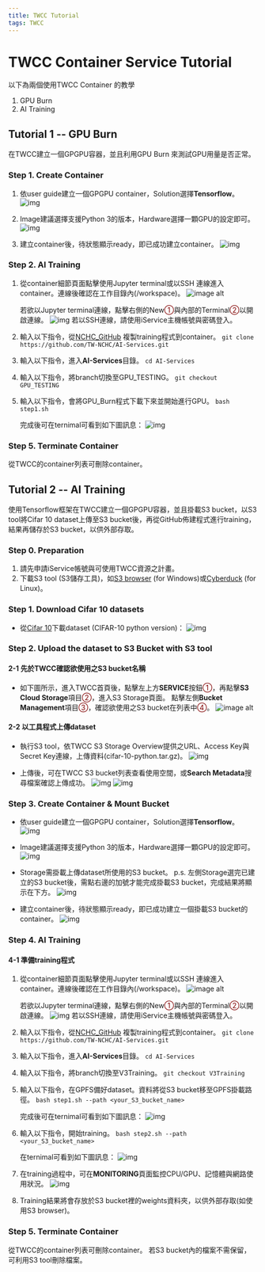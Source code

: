 ```yaml
---
title: TWCC Tutorial
tags: TWCC
---
```


# TWCC Container Service Tutorial 
以下為兩個使用TWCC Container 的教學
1. GPU Burn
2. AI Training

## Tutorial 1 -- GPU Burn
  在TWCC建立一個GPGPU容器，並且利用GPU Burn 來測試GPU用量是否正常。
### Step 1. Create Container
  1. 依user guide建立一個GPGPU container，Solution選擇**Tensorflow**。
  ![img](https://snag.gy/3mfqQB.jpg)
  
  2. Image建議選擇支援Python 3的版本，Hardware選擇一顆GPU的設定即可。
  ![img](https://snag.gy/h8R5k4.jpg)
  
  3. 建立container後，待狀態顯示ready，即已成功建立container。
  ![img](https://snag.gy/6obSIT.jpg)


### Step 2. AI Training

 1. 從container細節頁面點擊使用Jupyter terminal或以SSH 連線進入container。連線後確認在工作目錄內(/workspace)。
![image alt](https://snag.gy/2wV0Na.jpg)

    若欲以Jupyter terminal連線，點擊右側的New<font style="color:maroon;">①</font>與內部的Terminal<font style="color:maroon;">②</font>以開啟連線。
    ![img](https://snag.gy/adzsiX.jpg)
    若以SSH連線，請使用iService主機帳號與密碼登入。
 
 2. 輸入以下指令，從[NCHC_GitHub](https://github.com/TW-NCHC/AI-Services/tree/V3Training) 複製training程式到container。
 `git clone https://github.com/TW-NCHC/AI-Services.git` 
 
 3. 輸入以下指令，進入**AI-Services**目錄。
 `cd AI-Services` 
 
 4. 輸入以下指令，將branch切換至GPU_TESTING。
 `git checkout GPU_TESTING` 
 
 5. 輸入以下指令，會將GPU_Burn程式下載下來並開始進行GPU。
 `bash step1.sh` 
 
    完成後可在ternimal可看到如下圖訊息：
 ![img](https://snag.gy/5y8Lh4.jpg)
 

### Step 5. Terminate Container
  從TWCC的container列表可刪除container。

## Tutorial 2 -- AI Training
使用Tensorflow框架在TWCC建立一個GPGPU容器，並且掛載S3 bucket，以S3 tool將Cifar 10 dataset上傳至S3 bucket後，再從GitHub佈建程式進行training，結果再儲存於S3 bucket，以供外部存取。

### Step 0. Preparation
1. 請先申請iService帳號與可使用TWCC資源之計畫。
2. 下載S3 tool (S3儲存工具)，如[S3 browser](http://s3browser.com/) (for Windows)或[Cyberduck](https://cyberduck.io/) (for Linux)。

### Step 1. Download Cifar 10 datasets
- 從[Cifar 10](https://www.cs.toronto.edu/~kriz/cifar.html)下載dataset (CIFAR-10 python version)：
![img](https://snag.gy/doqAk4.jpg)

### Step 2. Upload the dataset to S3 Bucket with S3 tool

#### 2-1 先於TWCC確認欲使用之S3 bucket名稱
  - 如下圖所示，進入TWCC首頁後，點擊左上方**SERVICE**按鈕<font style="color:maroon;">①</font>，再點擊**S3 Cloud Storage**項目<font style="color:maroon;">②</font>，進入S3 Storage頁面。
  點擊左側**Bucket Management**項目<font style="color:maroon;">③</font>，確認欲使用之S3 bucket在列表中<font style="color:maroon;">④</font>。
  ![image alt](https://snag.gy/D0IYWQ.jpg)
  
#### 2-2 以工具程式上傳dataset
  - 執行S3 tool，依TWCC S3 Storage Overview提供之URL、Access Key與Secret Key連線，上傳資料(cifar-10-python.tar.gz)。
  ![img](https://snag.gy/14mWX5.jpg)
  
  - 上傳後，可在TWCC S3 bucket列表查看使用空間，或**Search Metadata**搜尋檔案確認上傳成功。
  ![img](https://snag.gy/r97i4I.jpg)
  ![img](https://snag.gy/PiR2rG.jpg)

### Step 3. Create Container & Mount Bucket
  - 依user guide建立一個GPGPU container，Solution選擇**Tensorflow**。
  ![img](https://snag.gy/3mfqQB.jpg)
  
  - Image建議選擇支援Python 3的版本，Hardware選擇一顆GPU的設定即可。
  ![img](https://snag.gy/h8R5k4.jpg)
  
  - Storage需掛載上傳dataset所使用的S3 bucket。
  p.s. 左側Storage選完已建立的S3 bucket後，需點右邊的加號才能完成掛載S3 bucket，完成結果將顯示在下方。
  ![img](https://snag.gy/L2QXkJ.jpg)
  
  - 建立container後，待狀態顯示ready，即已成功建立一個掛載S3 bucket的container。
  ![img](https://snag.gy/6obSIT.jpg)


### Step 4. AI Training

#### 4-1 準備training程式
 1. 從container細節頁面點擊使用Jupyter terminal或以SSH 連線進入container。連線後確認在工作目錄內(/workspace)。
![image alt](https://snag.gy/2wV0Na.jpg)

    若欲以Jupyter terminal連線，點擊右側的New<font style="color:maroon;">①</font>與內部的Terminal<font style="color:maroon;">②</font>以開啟連線。
    ![img](https://snag.gy/adzsiX.jpg)
    若以SSH連線，請使用iService主機帳號與密碼登入。
 
 2. 輸入以下指令，從[NCHC_GitHub](https://github.com/TW-NCHC/AI-Services/tree/V3Training) 複製training程式到container。
 `git clone https://github.com/TW-NCHC/AI-Services.git` 
 
 3. 輸入以下指令，進入**AI-Services**目錄。
 `cd AI-Services` 
 
 4. 輸入以下指令，將branch切換至V3Training。
 `git checkout V3Training` 
 
 5. 輸入以下指令，在GPFS備好dataset。資料將從S3 bucket移至GPFS掛載路徑。
 `bash step1.sh --path <your_S3_bucket_name>` 
 
    完成後可在ternimal可看到如下圖訊息：
 ![img](https://snag.gy/PXscav.jpg)
 
 6. 輸入以下指令，開始training。
 `bash step2.sh --path <your_S3_bucket_name>` 
 
    在ternimal可看到如下圖訊息：
 ![img](https://snag.gy/UtCw7b.jpg)
 
 7. 在training過程中，可在**MONITORING**頁面監控CPU/GPU、記憶體與網路使用狀況。
 ![img](https://snag.gy/d0pT7Z.jpg)
 
 8. Training結果將會存放於S3 bucket裡的weights資料夾，以供外部存取(如使用S3 browser)。


### Step 5. Terminate Container
  從TWCC的container列表可刪除container。
  若S3 bucket內的檔案不需保留，可利用S3 tool刪除檔案。